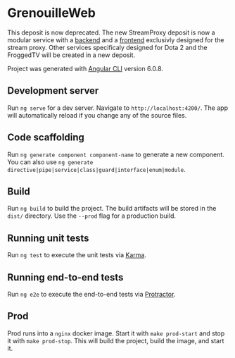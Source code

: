 # GrenouilleWeb

This deposit is now deprecated. 
The new StreamProxy deposit is now a modular service with a [backend](https://github.com/FroggedTV/StreamProxyBackend) and a [frontend](https://github.com/FroggedTV/StreamProxyFrontend) exclusivly designed for the stream proxy. Other services specificaly designed for Dota 2 and the FroggedTV will be created in a new deposit.

Project was generated with [Angular CLI](https://github.com/angular/angular-cli) version 6.0.8.

## Development server

Run `ng serve` for a dev server. Navigate to `http://localhost:4200/`. The app will automatically reload if you change any of the source files.

## Code scaffolding

Run `ng generate component component-name` to generate a new component. You can also use `ng generate directive|pipe|service|class|guard|interface|enum|module`.

## Build

Run `ng build` to build the project. The build artifacts will be stored in the `dist/` directory. Use the `--prod` flag for a production build.

## Running unit tests

Run `ng test` to execute the unit tests via [Karma](https://karma-runner.github.io).

## Running end-to-end tests

Run `ng e2e` to execute the end-to-end tests via [Protractor](http://www.protractortest.org/).

## Prod

Prod runs into a `nginx` docker image. Start it with `make prod-start` and stop it with `make prod-stop`. This will build the project, build the image, and start it.


